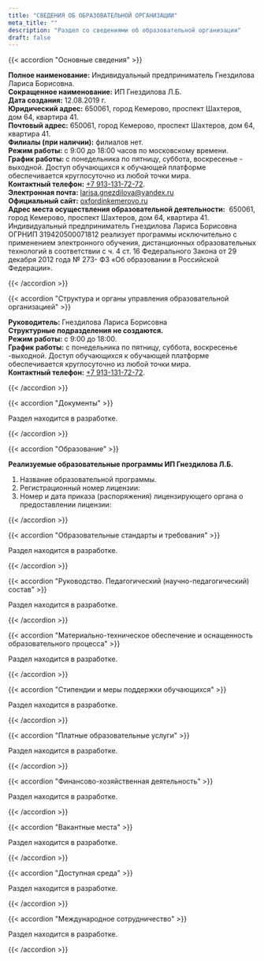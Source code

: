 ```yaml
---
title: "СВЕДЕНИЯ ОБ ОБРАЗОВАТЕЛЬНОЙ ОРГАНИЗАЦИИ"
meta_title: ""
description: "Раздел со сведениями об образовательной организации"
draft: false
---
```


{{< accordion "Основные сведения" >}}

**Полное наименование:** Индивидуальный предприниматель Гнездилова Лариса Борисовна.  
**Сокращенное наименование:** ИП Гнездилова Л.Б.  
**Дата создания:** 12.08.2019 г.  
**Юридический адрес:** 650061, город Кемерово, проспект Шахтеров, дом 64, квартира 41.  
**Почтовый адрес:** 650061, город Кемерово, проспект Шахтеров, дом 64, квартира 41.  
**Филиалы (при наличии):** филиалов нет.  
**Режим работы:** с 9:00 до 18:00 часов по московскому времени.  
**График работы:** с понедельника по пятницу, суббота, воскресенье - выходной. Доступ обучающихся к обучающей платформе обеспечивается круглосуточно из любой точки мира.  
**Контактный телефон:** [+7 913-131-72-72](tel:+79131317272).  
**Электронная почта:** [larisa.gnezdilova@yandex.ru](mail:larisa.gnezdilova@yandex.ru)  
**Официальный сайт:** [oxfordinkemerovo.ru](https://www.oxfordinkemerovo.ru)  
**Адрес места осуществления образовательной деятельности:**  650061, город Кемерово, проспект Шахтеров, дом 64, квартира 41. Индивидуальный предприниматель Гнездилова Лариса Борисовна ОГРНИП 319420500071812 реализует программы исключительно с применением электронного обучения, дистанционных образовательных технологий в соответствии с ч. 4 ст. 16 Федерального Закона от 29 декабря 2012 года № 273- ФЗ «Об образовании в Российской Федерации».  

{{< /accordion >}}

{{< accordion "Структура и органы управления образовательной организацией" >}}

**Руководитель:** Гнездилова Лариса Борисовна  
**Структурные подразделения не создаются.**  
**Режим работы:** с 9:00 до 18:00.  
**График работы:** с понедельника по пятницу, суббота, воскресенье -выходной. Доступ обучающихся к обучающей платформе обеспечивается круглосуточно из любой точки мира.  
**Контактный телефон:** [+7 913-131-72-72](tel:+79131317272).  

{{< /accordion >}}

{{< accordion "Документы" >}}

Раздел находится в разработке.  

{{< /accordion >}}

{{< accordion "Образование" >}}

**Реализуемые образовательные программы ИП Гнездилова Л.Б.**  

1. Название образовательной программы.
2. Регистрационный номер лицензии:
3. Номер и дата приказа (распоряжения) лицензирующего органа о предоставлении лицензии:

{{< /accordion >}}

{{< accordion "Образовательные стандарты и требования" >}}

Раздел находится в разработке.  

{{< /accordion >}}

{{< accordion "Руководство. Педагогический (научно-педагогический) состав" >}}

Раздел находится в разработке.  

{{< /accordion >}}

{{< accordion "Материально-техническое обеспечение и оснащенность образовательного процесса" >}}

Раздел находится в разработке.  

{{< /accordion >}}

{{< accordion "Стипендии и меры поддержки обучающихся" >}}

Раздел находится в разработке.  

{{< /accordion >}}

{{< accordion "Платные образовательные услуги" >}}

Раздел находится в разработке.  

{{< /accordion >}}

{{< accordion "Финансово-хозяйственная деятельность" >}}

Раздел находится в разработке.  

{{< /accordion >}}

{{< accordion "Вакантные места" >}}

Раздел находится в разработке.  

{{< /accordion >}}

{{< accordion "Доступная среда" >}}

Раздел находится в разработке.  

{{< /accordion >}}

{{< accordion "Международное сотрудничество" >}}

Раздел находится в разработке.  

{{< /accordion >}}
